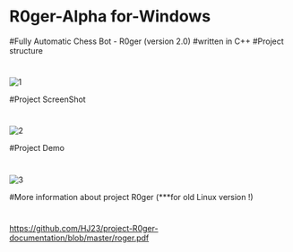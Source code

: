 # R0ger-Alpha for-Windows
#Fully Automatic Chess Bot - R0ger (version 2.0) 
#written in C++ 
#Project structure
#
#
![1](https://user-images.githubusercontent.com/39130214/56398944-9007a480-624b-11e9-9b5c-23f39a61bce7.PNG)

#Project ScreenShot
#
#

![2](https://user-images.githubusercontent.com/39130214/56398955-aada1900-624b-11e9-8f0c-566414f7ce10.png)

#Project Demo 
#
#
![3](https://user-images.githubusercontent.com/39130214/56398964-b6c5db00-624b-11e9-9a15-f2d12a3f5c7b.gif)

#More information about project R0ger (***for old Linux version !)
#
https://github.com/HJ23/project-R0ger-documentation/blob/master/roger.pdf
